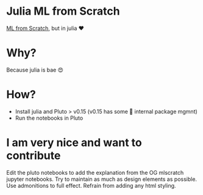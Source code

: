 # Julia ML from Scratch

[ML from Scratch](https://dafriedman97.github.io/mlbook/content/introduction.html), but in julia :heart:

# Why?

Because julia is bae :heart_eyes:

# How?

- Install julia and Pluto > v0.15 (v0.15 has some :drooling_face: internal package mgmnt)
- Run the notebooks in Pluto

# I am very nice and want to contribute

Edit the pluto notebooks to add the explanation from the OG mlscratch jupyter notebooks. Try to maintain as much as design elements as possible. Use admonitions to full effect. Refrain from adding any html styling.
